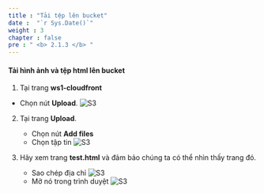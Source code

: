 ```yaml
---
title : "Tải tệp lên bucket"
date :  "`r Sys.Date()`" 
weight : 3
chapter : false
pre : " <b> 2.1.3 </b> "
---
```


#### Tải hình ảnh và tệp html lên bucket

1. Tại trang **ws1-cloudfront**
  + Chọn nút **Upload**.
![S3](/ws1-aws-cloudfront/images/2.prerequisite/2.1.3-upload-console.png)

2. Tại trang **Upload**.
   + Chọn nút **Add files**
   + Chọn tập tin
![S3](/ws1-aws-cloudfront/images/2.prerequisite/2.1.3-upload-file.png)

3. Hãy xem trang **test.html** và đảm bảo chúng ta có thể nhìn thấy trang đó.
   + Sao chép địa chỉ
![S3](/ws1-aws-cloudfront/images/2.prerequisite/2.1.3-test-html.png)
   + Mở nó trong trình duyệt
![S3](/ws1-aws-cloudfront/images/2.prerequisite/2.1.3-test-success.png)
